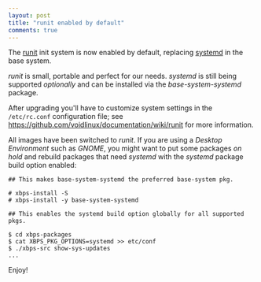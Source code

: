```yaml
---
layout: post
title: "runit enabled by default"
comments: true
---
```


The [runit](http://smarden.org/runit/) init system is now enabled by default,
replacing [systemd](http://www.freedesktop.org/wiki/Software/systemd/) in the
base system.

*runit* is small, portable and perfect for our needs. *systemd* is still being
supported *optionally* and can be installed via the *base-system-systemd* package.

After upgrading you'll have to customize system settings in the `/etc/rc.conf`
configuration file; see https://github.com/voidlinux/documentation/wiki/runit
for more information.

All images have been switched to *runit*. If you are using a *Desktop Environment*
such as *GNOME*, you might want to put some packages *on hold* and rebuild packages
that need *systemd* with the *systemd* package build option enabled:

```
## This makes base-system-systemd the preferred base-system pkg.

# xbps-install -S
# xbps-install -y base-system-systemd
```

```
## This enables the systemd build option globally for all supported pkgs.

$ cd xbps-packages
$ cat XBPS_PKG_OPTIONS=systemd >> etc/conf
$ ./xbps-src show-sys-updates
...
```

Enjoy!
